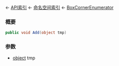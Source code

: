 ← [API索引](Api-Index) ← [命名空间索引](Namespace-Index) ← [BoxCornerEnumerator](VRageMath.BoxCornerEnumerator)

### 概要

```csharp
public void Add(object tmp)
```

### 参数

* [object](https://docs.microsoft.com/en-us/dotnet/api/System.Object?view=netframework-4.6) tmp
